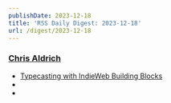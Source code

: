 ```yaml
---
publishDate: 2023-12-18
title: 'RSS Daily Digest: 2023-12-18'
url: /digest/2023-12-18
---
```


### [Chris Aldrich](https://boffosocko.com/)

  * [Typecasting with IndieWeb Building Blocks](https://boffosocko.com/2023/12/17/typecasting-with-indieweb-building-blocks/)
  * [](https://boffosocko.com/2023/12/17/55820264/)
  * [](https://boffosocko.com/2023/12/17/55820262/)
  
